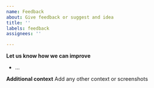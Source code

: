 ```yaml
---
name: Feedback
about: Give feedback or suggest and idea
title: ''
labels: feedback
assignees: ''

---
```


**Let us know how we can improve**
- ...

**Additional context**
Add any other context or screenshots
